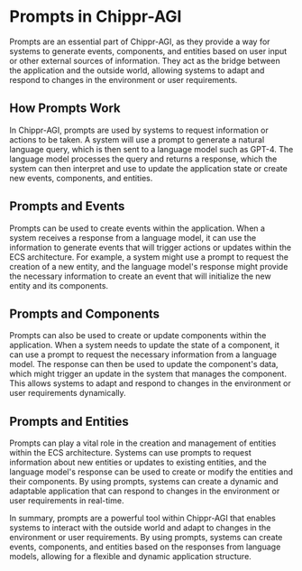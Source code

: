 # Prompts in Chippr-AGI

Prompts are an essential part of Chippr-AGI, as they provide a way for systems to generate events, components, and entities based on user input or other external sources of information. They act as the bridge between the application and the outside world, allowing systems to adapt and respond to changes in the environment or user requirements.

## How Prompts Work

In Chippr-AGI, prompts are used by systems to request information or actions to be taken. A system will use a prompt to generate a natural language query, which is then sent to a language model such as GPT-4. The language model processes the query and returns a response, which the system can then interpret and use to update the application state or create new events, components, and entities.

## Prompts and Events

Prompts can be used to create events within the application. When a system receives a response from a language model, it can use the information to generate events that will trigger actions or updates within the ECS architecture. For example, a system might use a prompt to request the creation of a new entity, and the language model's response might provide the necessary information to create an event that will initialize the new entity and its components.

## Prompts and Components

Prompts can also be used to create or update components within the application. When a system needs to update the state of a component, it can use a prompt to request the necessary information from a language model. The response can then be used to update the component's data, which might trigger an update in the system that manages the component. This allows systems to adapt and respond to changes in the environment or user requirements dynamically.

## Prompts and Entities

Prompts can play a vital role in the creation and management of entities within the ECS architecture. Systems can use prompts to request information about new entities or updates to existing entities, and the language model's response can be used to create or modify the entities and their components. By using prompts, systems can create a dynamic and adaptable application that can respond to changes in the environment or user requirements in real-time.

In summary, prompts are a powerful tool within Chippr-AGI that enables systems to interact with the outside world and adapt to changes in the environment or user requirements. By using prompts, systems can create events, components, and entities based on the responses from language models, allowing for a flexible and dynamic application structure.